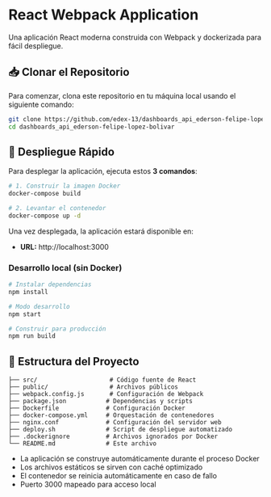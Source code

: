 # React Webpack Application

Una aplicación React moderna construida con Webpack y dockerizada para fácil despliegue.

## 📥 Clonar el Repositorio

Para comenzar, clona este repositorio en tu máquina local usando el siguiente comando:

```bash
git clone https://github.com/edex-13/dashboards_api_ederson-felipe-lopez-bolivar.git
cd dashboards_api_ederson-felipe-lopez-bolivar
```
## 🚀 Despliegue Rápido

Para desplegar la aplicación, ejecuta estos **3 comandos**:

```bash
# 1. Construir la imagen Docker
docker-compose build

# 2. Levantar el contenedor
docker-compose up -d

```



Una vez desplegada, la aplicación estará disponible en:
- **URL:** http://localhost:3000



### Desarrollo local (sin Docker)
```bash
# Instalar dependencias
npm install

# Modo desarrollo
npm start

# Construir para producción
npm run build
```

## 📁 Estructura del Proyecto

```
├── src/                    # Código fuente de React
├── public/                 # Archivos públicos
├── webpack.config.js       # Configuración de Webpack
├── package.json           # Dependencias y scripts
├── Dockerfile             # Configuración Docker
├── docker-compose.yml     # Orquestación de contenedores
├── nginx.conf             # Configuración del servidor web
├── deploy.sh              # Script de despliegue automatizado
├── .dockerignore          # Archivos ignorados por Docker
└── README.md              # Este archivo
```


- La aplicación se construye automáticamente durante el proceso Docker
- Los archivos estáticos se sirven con caché optimizado
- El contenedor se reinicia automáticamente en caso de fallo
- Puerto 3000 mapeado para acceso local


